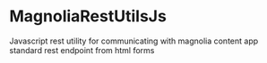 # MagnoliaRestUtilsJs
Javascript rest utility for communicating with magnolia content app standard rest endpoint from html forms
